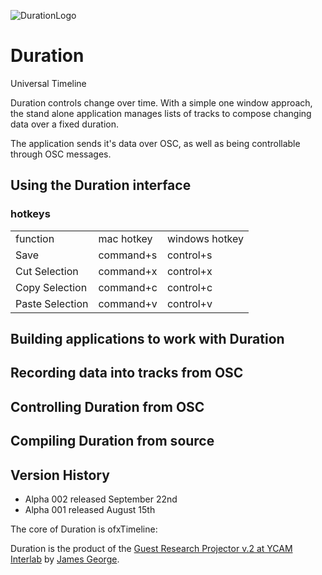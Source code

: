 
![DurationLogo](http://www.duration.cc/icon256.png)
# Duration

Universal Timeline 

Duration controls change over time. With a simple one window approach, the stand alone application manages lists of tracks to compose changing data over a fixed duration.

The application sends it's data over OSC, as well as being controllable through OSC messages.


## Using the Duration interface

### hotkeys
<table>
    <tr>
        <td>function</td><td>mac hotkey</td><td>windows hotkey</td>
    </tr>
    <tr>
        <td>Save</td><td>command+s</td><td>control+s</td>
    </tr>
    <tr>
        <td>Cut Selection</td><td>command+x</td><td>control+x</td>
    </tr>
    <tr>
        <td>Copy Selection</td><td>command+c</td><td>control+c</td>
    </tr>
    <tr>
        <td>Paste Selection</td><td>command+v</td><td>control+v</td>
    </tr>

</table>

## Building applications to work with Duration

## Recording data into tracks from OSC

## Controlling Duration from OSC

## Compiling Duration from source

## Version History
 - Alpha 002 released September 22nd
 - Alpha 001 released August 15th



The core of Duration is ofxTimeline: 

Duration is the product of the [Guest Research Projector v.2 at YCAM Interlab](http://interlab.ycam.jp/en/projects/guestresearch/vol2) by [James George](http://www.jamesgeorge.org). 